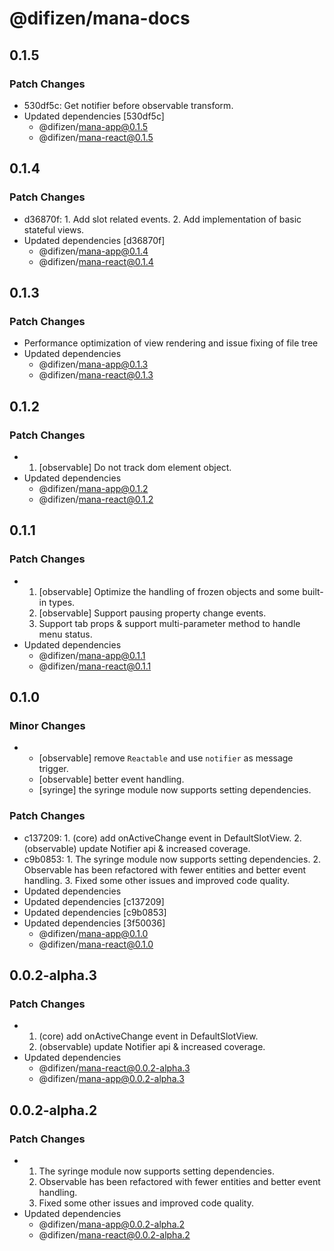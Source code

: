 # @difizen/mana-docs

## 0.1.5

### Patch Changes

- 530df5c: Get notifier before observable transform.
- Updated dependencies [530df5c]
  - @difizen/mana-app@0.1.5
  - @difizen/mana-react@0.1.5

## 0.1.4

### Patch Changes

- d36870f: 1. Add slot related events. 2. Add implementation of basic stateful views.
- Updated dependencies [d36870f]
  - @difizen/mana-app@0.1.4
  - @difizen/mana-react@0.1.4

## 0.1.3

### Patch Changes

- Performance optimization of view rendering and issue fixing of file tree
- Updated dependencies
  - @difizen/mana-app@0.1.3
  - @difizen/mana-react@0.1.3

## 0.1.2

### Patch Changes

- 1. [observable] Do not track dom element object.
- Updated dependencies
  - @difizen/mana-app@0.1.2
  - @difizen/mana-react@0.1.2

## 0.1.1

### Patch Changes

- 1. [observable] Optimize the handling of frozen objects and some built-in types.
  2. [observable] Support pausing property change events.
  3. Support tab props & support multi-parameter method to handle menu status.
- Updated dependencies
  - @difizen/mana-app@0.1.1
  - @difizen/mana-react@0.1.1

## 0.1.0

### Minor Changes

- - [observable] remove `Reactable` and use `notifier` as message trigger.
  - [observable] better event handling.
  - [syringe] the syringe module now supports setting dependencies.

### Patch Changes

- c137209: 1. (core) add onActiveChange event in DefaultSlotView. 2. (observable) update
  Notifier api & increased coverage.
- c9b0853: 1. The syringe module now supports setting dependencies. 2. Observable has
  been refactored with fewer entities and better event handling. 3. Fixed some other
  issues and improved code quality.
- Updated dependencies
- Updated dependencies [c137209]
- Updated dependencies [c9b0853]
- Updated dependencies [3f50036]
  - @difizen/mana-app@0.1.0
  - @difizen/mana-react@0.1.0

## 0.0.2-alpha.3

### Patch Changes

- 1. (core) add onActiveChange event in DefaultSlotView.
  2. (observable) update Notifier api & increased coverage.
- Updated dependencies
  - @difizen/mana-react@0.0.2-alpha.3
  - @difizen/mana-app@0.0.2-alpha.3

## 0.0.2-alpha.2

### Patch Changes

- 1. The syringe module now supports setting dependencies.
  2. Observable has been refactored with fewer entities and better event handling.
  3. Fixed some other issues and improved code quality.
- Updated dependencies
  - @difizen/mana-app@0.0.2-alpha.2
  - @difizen/mana-react@0.0.2-alpha.2
